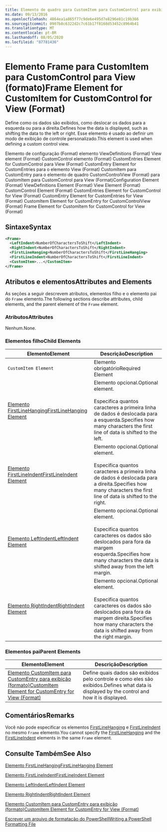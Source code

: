 ```yaml
---
title: Elemento de quadro para CustomItem para CustomControl para exibição (formato) | Microsoft Docs
ms.date: 09/13/2016
ms.openlocfilehash: 4864ea1a865f77c9de6e495d7e8296e81c19b366
ms.sourcegitcommit: 0907b8c6322d2c7c61b17f8168d53452c8964b41
ms.translationtype: MT
ms.contentlocale: pt-BR
ms.lasthandoff: 08/05/2020
ms.locfileid: "87781436"
---
```

# <a name="frame-element-for-customitem-for-customcontrol-for-view-format"></a><span data-ttu-id="cb08d-102">Elemento Frame para CustomItem para CustomControl para View (formato)</span><span class="sxs-lookup"><span data-stu-id="cb08d-102">Frame Element for CustomItem for CustomControl for View (Format)</span></span>

<span data-ttu-id="cb08d-103">Define como os dados são exibidos, como deslocar os dados para a esquerda ou para a direita.</span><span class="sxs-lookup"><span data-stu-id="cb08d-103">Defines how the data is displayed, such as shifting the data to the left or right.</span></span> <span data-ttu-id="cb08d-104">Esse elemento é usado ao definir um modo de exibição de controle personalizado.</span><span class="sxs-lookup"><span data-stu-id="cb08d-104">This element is used when defining a custom control view.</span></span>

<span data-ttu-id="cb08d-105">Elemento de configuração (Format) elemento ViewDefinitions (Format) View element (Format) CustomControl elemento (Format) CustomEntries Element for CustomControl para View (Format) CustomEntry Element for CustomEntries para o elemento View (Format) CustomItem para CustomEntry para o elemento de quadro CustomControlView (Format) para CustomItem para CustomControl para View (Format)</span><span class="sxs-lookup"><span data-stu-id="cb08d-105">Configuration Element (Format) ViewDefinitions Element (Format) View Element (Format) CustomControl Element (Format) CustomEntries Element for CustomControl for View (Format) CustomEntry Element for CustomEntries for View (Format) CustomItem Element for CustomEntry for CustomControlView (Format) Frame Element for CustomItem for CustomControl for View (Format)</span></span>

## <a name="syntax"></a><span data-ttu-id="cb08d-106">Sintaxe</span><span class="sxs-lookup"><span data-stu-id="cb08d-106">Syntax</span></span>

```xml
<Frame>
  <LeftIndent>NumberOfCharactersToShift</LeftIndent>
  <RightIndent>NumberOfCharactersToShift</RightIndent>
  <FirstLineHanging>NumberOfCharactersToShift</FirstLineHanging>
  <FirstLineIndent>NumberOfCharactersToShift</FirstLineIndent>
  <CustomItem>...</CustomItem>
</Frame>
```

## <a name="attributes-and-elements"></a><span data-ttu-id="cb08d-107">Atributos e elementos</span><span class="sxs-lookup"><span data-stu-id="cb08d-107">Attributes and Elements</span></span>

<span data-ttu-id="cb08d-108">As seções a seguir descrevem atributos, elementos filho e o elemento pai do `Frame` elemento.</span><span class="sxs-lookup"><span data-stu-id="cb08d-108">The following sections describe attributes, child elements, and the parent element of the `Frame` element.</span></span>

### <a name="attributes"></a><span data-ttu-id="cb08d-109">Atributos</span><span class="sxs-lookup"><span data-stu-id="cb08d-109">Attributes</span></span>

<span data-ttu-id="cb08d-110">Nenhum.</span><span class="sxs-lookup"><span data-stu-id="cb08d-110">None.</span></span>

### <a name="child-elements"></a><span data-ttu-id="cb08d-111">Elementos filho</span><span class="sxs-lookup"><span data-stu-id="cb08d-111">Child Elements</span></span>

|<span data-ttu-id="cb08d-112">Elemento</span><span class="sxs-lookup"><span data-stu-id="cb08d-112">Element</span></span>|<span data-ttu-id="cb08d-113">Descrição</span><span class="sxs-lookup"><span data-stu-id="cb08d-113">Description</span></span>|
|-------------|-----------------|
|`CustomItem Element`|<span data-ttu-id="cb08d-114">Elemento obrigatório</span><span class="sxs-lookup"><span data-stu-id="cb08d-114">Required Element</span></span>|
|[<span data-ttu-id="cb08d-115">Elemento FirstLineHanging</span><span class="sxs-lookup"><span data-stu-id="cb08d-115">FirstLineHanging Element</span></span>](./firstlinehanging-element-for-frame-for-customcontrol-for-view-format.md)|<span data-ttu-id="cb08d-116">Elemento opcional.</span><span class="sxs-lookup"><span data-stu-id="cb08d-116">Optional element.</span></span><br /><br /> <span data-ttu-id="cb08d-117">Especifica quantos caracteres a primeira linha de dados é deslocada para a esquerda.</span><span class="sxs-lookup"><span data-stu-id="cb08d-117">Specifies how many characters the first line of data is shifted to the left.</span></span>|
|[<span data-ttu-id="cb08d-118">Elemento FirstLineIndent</span><span class="sxs-lookup"><span data-stu-id="cb08d-118">FirstLineIndent Element</span></span>](./firstlineindent-element-for-frame-for-customcontrol-for-view-format.md)|<span data-ttu-id="cb08d-119">Elemento opcional.</span><span class="sxs-lookup"><span data-stu-id="cb08d-119">Optional element.</span></span><br /><br /> <span data-ttu-id="cb08d-120">Especifica quantos caracteres a primeira linha de dados é deslocada para a direita.</span><span class="sxs-lookup"><span data-stu-id="cb08d-120">Specifies how many characters the first line of data is shifted to the right.</span></span>|
|[<span data-ttu-id="cb08d-121">Elemento LeftIndent</span><span class="sxs-lookup"><span data-stu-id="cb08d-121">LeftIndent Element</span></span>](./leftindent-element-for-frame-for-customcontrol-for-view-format.md)|<span data-ttu-id="cb08d-122">Elemento opcional.</span><span class="sxs-lookup"><span data-stu-id="cb08d-122">Optional element.</span></span><br /><br /> <span data-ttu-id="cb08d-123">Especifica quantos caracteres os dados são deslocados para fora da margem esquerda.</span><span class="sxs-lookup"><span data-stu-id="cb08d-123">Specifies how many characters the data is shifted away from the left margin.</span></span>|
|[<span data-ttu-id="cb08d-124">Elemento RightIndent</span><span class="sxs-lookup"><span data-stu-id="cb08d-124">RightIndent Element</span></span>](./rightindent-element-for-frame-for-customcontrol-for-view-format.md)|<span data-ttu-id="cb08d-125">Elemento opcional.</span><span class="sxs-lookup"><span data-stu-id="cb08d-125">Optional element.</span></span><br /><br /> <span data-ttu-id="cb08d-126">Especifica quantos caracteres os dados são deslocados para fora da margem direita.</span><span class="sxs-lookup"><span data-stu-id="cb08d-126">Specifies how many characters the data is shifted away from the right margin.</span></span>|

### <a name="parent-elements"></a><span data-ttu-id="cb08d-127">Elementos pai</span><span class="sxs-lookup"><span data-stu-id="cb08d-127">Parent Elements</span></span>

|<span data-ttu-id="cb08d-128">Elemento</span><span class="sxs-lookup"><span data-stu-id="cb08d-128">Element</span></span>|<span data-ttu-id="cb08d-129">Descrição</span><span class="sxs-lookup"><span data-stu-id="cb08d-129">Description</span></span>|
|-------------|-----------------|
|[<span data-ttu-id="cb08d-130">Elemento CustomItem para CustomEntry para exibição (formato)</span><span class="sxs-lookup"><span data-stu-id="cb08d-130">CustomItem Element for CustomEntry for View (Format)</span></span>](./customitem-element-for-customentry-for-customcontrol-for-view-format.md)|<span data-ttu-id="cb08d-131">Define quais dados são exibidos pelo controle e como eles são exibidos.</span><span class="sxs-lookup"><span data-stu-id="cb08d-131">Defines what data is displayed by the control and how it is displayed.</span></span>|

## <a name="remarks"></a><span data-ttu-id="cb08d-132">Comentários</span><span class="sxs-lookup"><span data-stu-id="cb08d-132">Remarks</span></span>

<span data-ttu-id="cb08d-133">Você não pode especificar os elementos [FirstLineHanging](./firstlinehanging-element-for-frame-for-customcontrol-for-view-format.md) e [FirstLineIndent](./firstlineindent-element-for-frame-for-customcontrol-for-view-format.md) no mesmo `Frame` elemento.</span><span class="sxs-lookup"><span data-stu-id="cb08d-133">You cannot specify the [FirstLineHanging](./firstlinehanging-element-for-frame-for-customcontrol-for-view-format.md) and the [FirstLineIndent](./firstlineindent-element-for-frame-for-customcontrol-for-view-format.md) elements in the same `Frame` element.</span></span>

## <a name="see-also"></a><span data-ttu-id="cb08d-134">Consulte Também</span><span class="sxs-lookup"><span data-stu-id="cb08d-134">See Also</span></span>

[<span data-ttu-id="cb08d-135">Elemento FirstLineHanging</span><span class="sxs-lookup"><span data-stu-id="cb08d-135">FirstLineHanging Element</span></span>](./firstlinehanging-element-for-frame-for-customcontrol-for-view-format.md)

[<span data-ttu-id="cb08d-136">Elemento FirstLineIndent</span><span class="sxs-lookup"><span data-stu-id="cb08d-136">FirstLineIndent Element</span></span>](./firstlineindent-element-for-frame-for-customcontrol-for-view-format.md)

[<span data-ttu-id="cb08d-137">Elemento LeftIndent</span><span class="sxs-lookup"><span data-stu-id="cb08d-137">LeftIndent Element</span></span>](./leftindent-element-for-frame-for-customcontrol-for-view-format.md)

[<span data-ttu-id="cb08d-138">Elemento RightIndent</span><span class="sxs-lookup"><span data-stu-id="cb08d-138">RightIndent Element</span></span>](./rightindent-element-for-frame-for-customcontrol-for-view-format.md)

[<span data-ttu-id="cb08d-139">Elemento CustomItem para CustomEntry para exibição (formato)</span><span class="sxs-lookup"><span data-stu-id="cb08d-139">CustomItem Element for CustomEntry for View (Format)</span></span>](./customitem-element-for-customentry-for-customcontrol-for-view-format.md)

[<span data-ttu-id="cb08d-140">Escrever um arquivo de formatação do PowerShell</span><span class="sxs-lookup"><span data-stu-id="cb08d-140">Writing a PowerShell Formatting File</span></span>](./writing-a-powershell-formatting-file.md)
